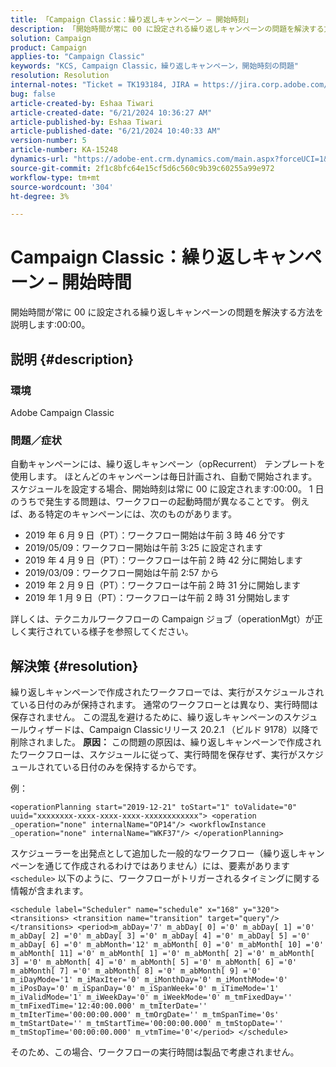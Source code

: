 ```yaml
---
title: 「Campaign Classic：繰り返しキャンペーン – 開始時刻」
description: 「開始時間が常に 00 に設定される繰り返しキャンペーンの問題を解決する方法を説明します:00:00 です。」
solution: Campaign
product: Campaign
applies-to: "Campaign Classic"
keywords: "KCS, Campaign Classic，繰り返しキャンペーン，開始時刻の問題"
resolution: Resolution
internal-notes: "Ticket = TK193184, JIRA = https://jira.corp.adobe.com/browse/NEO-18567"
bug: false
article-created-by: Eshaa Tiwari
article-created-date: "6/21/2024 10:36:27 AM"
article-published-by: Eshaa Tiwari
article-published-date: "6/21/2024 10:40:33 AM"
version-number: 5
article-number: KA-15248
dynamics-url: "https://adobe-ent.crm.dynamics.com/main.aspx?forceUCI=1&pagetype=entityrecord&etn=knowledgearticle&id=ea42921a-ba2f-ef11-840a-6045bd029b18"
source-git-commit: 2f1c8bfc64e15cf5d6c560c9b39c60255a99e972
workflow-type: tm+mt
source-wordcount: '304'
ht-degree: 3%

---
```


# Campaign Classic：繰り返しキャンペーン – 開始時間


開始時間が常に 00 に設定される繰り返しキャンペーンの問題を解決する方法を説明します:00:00。

## 説明 {#description}


### <b>環境</b>

Adobe Campaign Classic

### <b>問題／症状</b>

自動キャンペーンには、繰り返しキャンペーン（opRecurrent） テンプレートを使用します。 ほとんどのキャンペーンは毎日計画され、自動で開始されます。 スケジュールを設定する場合、開始時刻は常に 00 に設定されます:00:00。 1 日のうちで発生する問題は、ワークフローの起動時間が異なることです。
例えば、ある特定のキャンペーンには、次のものがあります。

- 2019 年 6 月 9 日（PT）：ワークフロー開始は午前 3 時 46 分です
- 2019/05/09：ワークフロー開始は午前 3:25 に設定されます
- 2019 年 4 月 9 日（PT）：ワークフローは午前 2 時 42 分に開始します
- 2019/03/09：ワークフロー開始は午前 2:57 から
- 2019 年 2 月 9 日（PT）：ワークフローは午前 2 時 31 分に開始します
- 2019 年 1 月 9 日（PT）：ワークフローは午前 2 時 31 分開始します


詳しくは、テクニカルワークフローの Campaign ジョブ（operationMgt）が正しく実行されている様子を参照してください。


## 解決策 {#resolution}


繰り返しキャンペーンで作成されたワークフローでは、実行がスケジュールされている日付のみが保持されます。 通常のワークフローとは異なり、実行時間は保存されません。 この混乱を避けるために、繰り返しキャンペーンのスケジュールウィザードは、Campaign Classicリリース 20.2.1 （ビルド 9178）以降で削除されました。
<b>原因：</b>
この問題の原因は、繰り返しキャンペーンで作成されたワークフローは、スケジュールに従って、実行時間を保存せず、実行がスケジュールされている日付のみを保持するからです。

例：


```
<operationPlanning start="2019-12-21" toStart="1" toValidate="0" uuid="xxxxxxxx-xxxx-xxxx-xxxx-xxxxxxxxxxxx"> <operation _operation="none" internalName="OP14"/> <workflowInstance _operation="none" internalName="WKF37"/> </operationPlanning>
```


スケジューラーを出発点として追加した一般的なワークフロー（繰り返しキャンペーンを通じて作成されるわけではありません）には、要素があります `<schedule>` 以下のように、ワークフローがトリガーされるタイミングに関する情報が含まれます。


```
<schedule label="Scheduler" name="schedule" x="168" y="320"> <transitions> <transition name="transition" target="query"/> </transitions> <period>m_abDay='7' m_abDay[ 0] ='0' m_abDay[ 1] ='0' m_abDay[ 2] ='0' m_abDay[ 3] ='0' m_abDay[ 4] ='0' m_abDay[ 5] ='0' m_abDay[ 6] ='0' m_abMonth='12' m_abMonth[ 0] ='0' m_abMonth[ 10] ='0' m_abMonth[ 11] ='0' m_abMonth[ 1] ='0' m_abMonth[ 2] ='0' m_abMonth[ 3] ='0' m_abMonth[ 4] ='0' m_abMonth[ 5] ='0' m_abMonth[ 6] ='0' m_abMonth[ 7] ='0' m_abMonth[ 8] ='0' m_abMonth[ 9] ='0' m_iDayMode='1' m_iMaxIter='0' m_iMonthDay='0' m_iMonthMode='0' m_iPosDay='0' m_iSpanDay='0' m_iSpanWeek='0' m_iTimeMode='1' m_iValidMode='1' m_iWeekDay='0' m_iWeekMode='0' m_tmFixedDay='' m_tmFixedTime='12:40:00.000' m_tmIterDate='' m_tmIterTime='00:00:00.000' m_tmOrgDate='' m_tmSpanTime='0s' m_tmStartDate='' m_tmStartTime='00:00:00.000' m_tmStopDate='' m_tmStopTime='00:00:00.000' m_vtmTime='0'</period> </schedule>
```




そのため、この場合、ワークフローの実行時間は製品で考慮されません。
